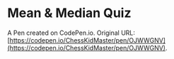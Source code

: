 # Mean & Median Quiz

A Pen created on CodePen.io. Original URL: [https://codepen.io/ChessKidMaster/pen/OJWWGNV](https://codepen.io/ChessKidMaster/pen/OJWWGNV).


